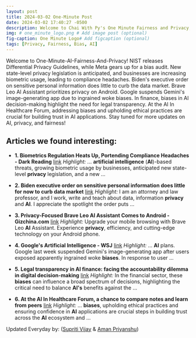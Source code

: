 ```yaml
---
layout: post
title: 2024-03-02 One-Minute Post
date: 2024-03-02 17:40:27 -0500
description: Welcome to Chai With Py's One Minute Fairness and Privacy, which aims to provide you the current happenings in the world of Fairness, Privacy, and AI.
img: # one_minute_logo.png # Add image post (optional)
fig-caption: One Minute Logo# Add figcaption (optional)
tags: [Privacy, Fairness, Bias, AI]
---
```


Welcome to One-Minute-AI-Fairness-And-Privacy! NIST releases Differential Privacy Guidelines, while Meta gears up for a bias audit. New state-level privacy legislation is anticipated, and businesses are increasing biometric usage, leading to compliance headaches. Biden's executive order on sensitive personal information does little to curb the data market. Brave Leo AI Assistant prioritizes privacy on Android. Google suspends Gemini's image-generating app due to ingrained woke biases. In finance, biases in AI decision-making highlight the need for legal transparency. At the AI In Healthcare Forum, addressing biases and upholding ethical practices are crucial for building trust in AI applications. Stay tuned for more updates on AI, privacy, and fairness!

## Articles we found interesting:

- **1. Biometrics Regulation Heats Up, Portending Compliance Headaches - Dark Reading** [link](https://www.darkreading.com/application-security/biometrics-regulation-portending-compliance-headaches)
_Highlight:_ ... <b>artificial intelligence</b> (<b>AI</b>)-based threats, growing biometric usage by businesses, anticipated new state-level <b>privacy</b> legislation, and a new&nbsp;...

- **2. Biden executive order on sensitive personal information does little for now to curb data market** [link](https://www.thetelegraph.com/news/article/biden-executive-order-on-sensitive-personal-18699822.php)
_Highlight:_ I am an attorney and law professor, and I work, write and teach about data, information <b>privacy</b> and <b>AI</b>. I appreciate the spotlight the order puts&nbsp;...

- **3. <b>Privacy</b>-Focused Brave Leo <b>AI</b> Assistant Comes to Android - Gizchina.com** [link](https://www.gizchina.com/2024/03/02/brave-leo-ai-assistant-on-android/)
_Highlight:_ Upgrade your mobile browsing with Brave Leo <b>AI</b> Assistant. Experience <b>privacy</b>, efficiency, and cutting-edge technology on your Android phone.

- **4. Google&#39;s <b>Artificial Intelligence</b> - WSJ** [link](https://www.wsj.com/articles/google-gemini-artificial-intelligence-chatbot-alphabet-721435c4)
_Highlight:_ ... <b>AI</b> plans. Google last week suspended Gemini&#39;s image-generating app after users exposed apparently ingrained woke <b>biases</b>. In response to user&nbsp;...

- **5. Legal transparency in <b>AI</b> finance: facing the accountability dilemma in digital decision-making** [link](https://www.reuters.com/legal/transactional/legal-transparency-ai-finance-facing-accountability-dilemma-digital-decision-2024-03-01/)
_Highlight:_ In the financial sector, these <b>biases</b> can influence a broad spectrum of decisions, highlighting the critical need to balance <b>AI&#39;s</b> benefits against the&nbsp;...

- **6. At the <b>AI</b> In Healthcare Forum, a chance to compare notes and learn from peers** [link](https://www.healthcareitnews.com/news/ai-healthcare-forum-chance-compare-notes-and-learn-peers)
_Highlight:_ ... <b>biases</b>, upholding ethical practices and ensuring confidence in <b>AI</b> applications are crucial steps in building trust across the <b>AI</b> ecosystem and&nbsp;...


Updated Everyday by: (<a href="https://supritivijay.github.io/">Supriti Vijay</a> & <a href="https://amanpriyanshu.github.io/">Aman Priyanshu</a>)
